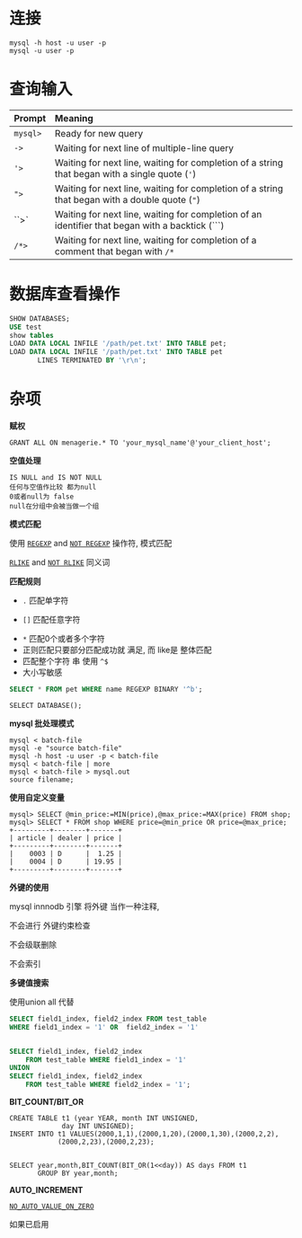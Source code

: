 # 连接

```shell
mysql -h host -u user -p
mysql -u user -p
```



# 查询输入

| Prompt   | Meaning                                                      |
| :------- | :----------------------------------------------------------- |
| `mysql>` | Ready for new query                                          |
| `->`     | Waiting for next line of multiple-line query                 |
| `'>`     | Waiting for next line, waiting for completion of a string that began with a single quote (`'`) |
| `">`     | Waiting for next line, waiting for completion of a string that began with a double quote (`"`) |
| ``>`     | Waiting for next line, waiting for completion of an identifier that began with a backtick (```) |
| `/*>`    | Waiting for next line, waiting for completion of a comment that began with `/*` |



# 数据库查看操作

```sql
SHOW DATABASES;
USE test
show tables
LOAD DATA LOCAL INFILE '/path/pet.txt' INTO TABLE pet;
LOAD DATA LOCAL INFILE '/path/pet.txt' INTO TABLE pet
       LINES TERMINATED BY '\r\n';
```







# 杂项

**赋权**

```
GRANT ALL ON menagerie.* TO 'your_mysql_name'@'your_client_host';
```

**空值处理**

```
IS NULL and IS NOT NULL
任何与空值作比较 都为null
0或者null为 false
null在分组中会被当做一个组
```

**模式匹配**

使用  [`REGEXP`](https://dev.mysql.com/doc/refman/5.7/en/regexp.html#operator_regexp) and [`NOT REGEXP`](https://dev.mysql.com/doc/refman/5.7/en/regexp.html#operator_not-regexp)  操作符, 模式匹配

 [`RLIKE`](https://dev.mysql.com/doc/refman/5.7/en/regexp.html#operator_regexp) and [`NOT RLIKE`](https://dev.mysql.com/doc/refman/5.7/en/regexp.html#operator_not-regexp) 同义词



**匹配规则**

- `.`  匹配单字符

* `[]`  匹配任意字符

- `*` 匹配0个或者多个字符
- 正则匹配只要部分匹配成功就 满足, 而 like是 整体匹配
- 匹配整个字符 串 使用 `^$`
- 大小写敏感

```sql
SELECT * FROM pet WHERE name REGEXP BINARY '^b';
```





`SELECT DATABASE();`



**mysql 批处理模式**

```
mysql < batch-file
mysql -e "source batch-file"
mysql -h host -u user -p < batch-file
mysql < batch-file | more
mysql < batch-file > mysql.out
source filename;
```



**使用自定义变量**

```
mysql> SELECT @min_price:=MIN(price),@max_price:=MAX(price) FROM shop;
mysql> SELECT * FROM shop WHERE price=@min_price OR price=@max_price;
+---------+--------+-------+
| article | dealer | price |
+---------+--------+-------+
|    0003 | D      |  1.25 |
|    0004 | D      | 19.95 |
+---------+--------+-------+
```



**外键的使用**

mysql innnodb 引擎  将外键 当作一种注释,  

不会进行 外键约束检查

不会级联删除

不会索引





**多键值搜索**

使用union all 代替

```sql
SELECT field1_index, field2_index FROM test_table
WHERE field1_index = '1' OR  field2_index = '1'


SELECT field1_index, field2_index
    FROM test_table WHERE field1_index = '1'
UNION
SELECT field1_index, field2_index
    FROM test_table WHERE field2_index = '1';
```



**BIT_COUNT/BIT_OR**

```
CREATE TABLE t1 (year YEAR, month INT UNSIGNED,
             day INT UNSIGNED);
INSERT INTO t1 VALUES(2000,1,1),(2000,1,20),(2000,1,30),(2000,2,2),
            (2000,2,23),(2000,2,23);
            
            
SELECT year,month,BIT_COUNT(BIT_OR(1<<day)) AS days FROM t1
       GROUP BY year,month;

```



**AUTO_INCREMENT**

 [`NO_AUTO_VALUE_ON_ZERO`](https://dev.mysql.com/doc/refman/5.7/en/sql-mode.html#sqlmode_no_auto_value_on_zero) 

如果已启用










